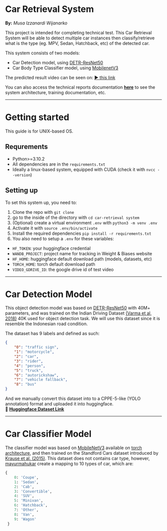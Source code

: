 Car Retrieval System
=====================
**By:** *Musa Izzanardi Wijanarko*

This project is intended for completing technical test. This Car Retrieval System will be able to detect multiple car
instances then classify/retrieve what is the type (eg. MPV, Sedan, Hatchback, etc) of the detected car.

This system consists of two models:
- Car Detection model, using [DETR-ResNet50](microsoft/conditional-detr-resnet-50)
- Car Body Type Classifier model, using [MobilenetV3](https://docs.pytorch.org/vision/main/models/mobilenetv3.html)

The predicted result video can be seen on:
[▶ this link](https://drive.google.com/file/d/1xqp0DVImlBEv6S1S_StJM3ilmp_duxwj/view?usp=sharing)

You can also access the technical reports documentation [**here**](https://docs.google.com/document/d/1DH2EZPOcDfcGWRjLHZyOHD4DvVx-7_4VJbSbI6pMVbc/edit?usp=sharing) to see the system architecture, training documentation, etc.


---


# Getting started

This guide is for UNIX-based OS. 

## Requrements

- Python>=3.10.2
- All dependencies are in the `requirements.txt`
- Ideally a linux-based system, equipped with CUDA (check it with `nvcc --version`)

## Setting up

To set this system up, you need to:

1. Clone the repo with `git clone`
2. go to the inside of the directory with `cd car-retrieval system`
3. (Optional) create a virtual environment `.env` with `python3 -m venv .env`
4. Activate it with `source .env/bin/activate`
5. Install the required dependencies `pip install -r requirements.txt`
6. You also need to setup a `.env` for these variables:
 - `HF_TOKEN`: your huggingface credential
 - `WANDB_PROJECT`: project name for tracking in Weight & Biases website
 - `HF_HOME`: huggingface default download path (models, datasets, etc)
 - `TORCH_HOME`: torch default download path
 - `VIDEO_GDRIVE_ID`: the google drive id of test video


---
# Car Detection Model

This object detection model was based on [DETR-ResNet50](microsoft/conditional-detr-resnet-50) with 40M+ parameters, and was trained on the Indian Driving Dataset [(Varma et al, 2018)](https://arxiv.org/pdf/1811.10200v1) 40K used for object detection task. We will use this dataset since it is resemble the Indonesian road condition.

The dataset has 9 labels and defined as such:
```json
{
    "0": "traffic sign",
    "1": "motorcycle",
    "2": "car",
    "3": "rider",
    "4": "person",
    "5": "truck",
    "6": "autorickshaw",
    "7": "vehicle fallback",
    "8": "bus"
}
```
And we manually convert this dataset into to a CPPE-5-like (YOLO annotation) format and uploaded it into huggingface.\
🤗 [**Huggingface Dataset Link**](https://huggingface.co/datasets/izzako/IDD_Detection_CPPE5)

---
# Car Classifier Model

The classifier model was based on [MobileNetV3](https://arxiv.org/pdf/1905.02244) available on [torch architecture](https://docs.pytorch.org/vision/main/models/mobilenetv3.html), and then trained on the Standford Cars dataset introduced by [Krause et al. (2015)](https://openaccess.thecvf.com/content_cvpr_2015/html/Krause_Fine-Grained_Recognition_Without_2015_CVPR_paper.html). This dataset does not contains car type, however, [mayurmahukar](https://github.com/mayurmahurkar/Stanford-Cars-Body-Data?utm_source=chatgpt.com) create a mapping to 10 types of car, which are:
```python
{
    0: 'Coupe',
    1: 'Sedan',
    2: 'Cab',
    3: 'Convertible',
    4: 'SUV',
    5: 'Minivan',
    6: 'Hatchback',
    7: 'Other',
    8: 'Van',
    9: 'Wagon'
 }
```
